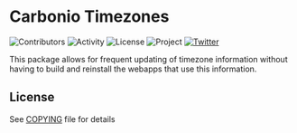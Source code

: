 # Carbonio Timezones

![Contributors](https://img.shields.io/github/contributors/zextras/carbonio-timezones "Contributors")
![Activity](https://img.shields.io/github/commit-activity/m/zextras/carbonio-timezones "Activity") ![License](https://img.shields.io/badge/license-AGPL%203-green
"License")
![Project](https://img.shields.io/badge/project-carbonio-informational
"Project")
[![Twitter](https://img.shields.io/twitter/url/https/twitter.com/zextras.svg?style=social&label=Follow%20%40zextras)](https://twitter.com/zextras)

This package allows for frequent updating of timezone information without having
to build and reinstall the webapps that use this information.

## License

See [COPYING](COPYING-AGPL-3.0-only) file for details
